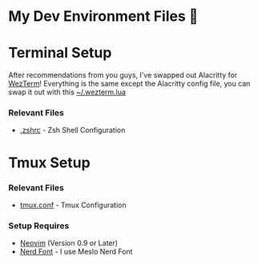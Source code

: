 # My Dev Environment Files 🚀

# Terminal Setup

After recommendations from you guys, I've swapped out Alacritty for [WezTerm](https://wezfurlong.org/wezterm/index.html)!
Everything is the same except the Alacritty config file, you can swap it out with this [~/.wezterm.lua](.wezterm.lua)

### Relevant Files

- [.zshrc](.zshrc) - Zsh Shell Configuration

# Tmux Setup

### Relevant Files

- [tmux.conf](./tmux/tmux.conf) - Tmux Configuration

### Setup Requires

- [Neovim](https://neovim.io/) (Version 0.9 or Later)
- [Nerd Font](https://www.nerdfonts.com/) - I use Meslo Nerd Font
